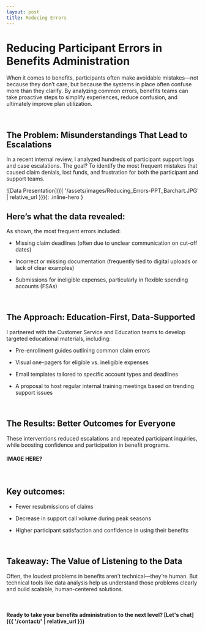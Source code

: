 ```yaml
---
layout: post
title: Reducing Errors
---
```


# Reducing Participant Errors in Benefits Administration

When it comes to benefits, participants often make avoidable mistakes—not because they don’t care, but because the systems in place often confuse more than they clarify. By analyzing common errors, benefits teams can take proactive steps to simplify experiences, reduce confusion, and ultimately improve plan utilization.

<br>

## The Problem: Misunderstandings That Lead to Escalations

In a recent internal review, I analyzed hundreds of participant support logs and case escalations. The goal? To identify the most frequent mistakes that caused claim denials, lost funds, and frustration for both the participant and support teams.

![Data Presentation]({{ '/assets/images/Reducing_Errors-PPT_Barchart.JPG' | relative_url }}){: .inline-hero }

## Here’s what the data revealed:

As shown, the most frequent errors included:

* Missing claim deadlines (often due to unclear communication on cut-off dates)
 
* Incorrect or missing documentation (frequently tied to digital uploads or lack of clear examples)
 
* Submissions for ineligible expenses, particularly in flexible spending accounts (FSAs)

<br>

## The Approach: Education-First, Data-Supported

I partnered with the Customer Service and Education teams to develop targeted educational materials, including:

* Pre-enrollment guides outlining common claim errors
 
* Visual one-pagers for eligible vs. ineligible expenses
 
* Email templates tailored to specific account types and deadlines
 
* A proposal to host regular internal training meetings based on trending support issues

<br>

## The Results: Better Outcomes for Everyone

These interventions reduced escalations and repeated participant inquiries, while boosting confidence and participation in benefit programs.

#### IMAGE HERE?

<br>

## Key outcomes:

* Fewer resubmissions of claims

* Decrease in support call volume during peak seasons
 
* Higher participant satisfaction and confidence in using their benefits

<br>

## Takeaway: The Value of Listening to the Data
Often, the loudest problems in benefits aren’t technical—they’re human. But technical tools like data analysis help us understand those problems clearly and build scalable, human-centered solutions.

<br>

#### Ready to take your benefits administration to the next level? [Let's chat]({{ '/contact/' | relative_url }})

